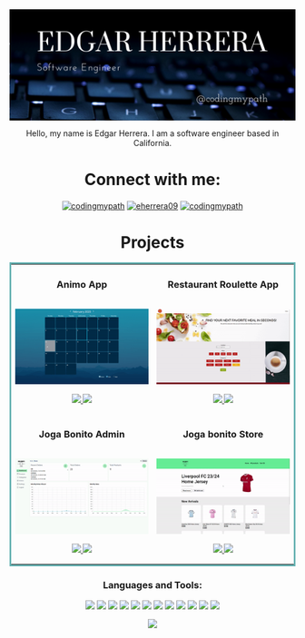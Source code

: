 <!-- - 👋 Hi, I’m Edgar Herrera
- 👀 I’m interested in coding
- 🌱 I’m currently learning JavaScript
- 💞️ I’m looking to collaborate on many projects
- 📫 How to reach me at codingmypath@gmail.com
 -->
<!---
codingmypath/codingmypath is a ✨ special ✨ repository because its `README.md` (this file) appears on your GitHub profile.
You can click the Preview link to take a look at your changes.
--->
<img align="center" src="https://github.com/codingmypath/README-Assets/blob/main/Edgar_banner1.png" alt="Edgar Herrera - Software Engineer Header"/>



<p align="center">Hello, my name is Edgar Herrera. I am a software engineer based in California.</p>

<h1 align="center">Connect with me:</h1>


<p align="center">
<a href="https://twitter.com/codingmypath" target="blank"><img align="center" src="https://raw.githubusercontent.com/rahuldkjain/github-profile-readme-generator/master/src/images/icons/Social/twitter.svg" alt="codingmypath" height="30" width="40" /></a>
<a href="https://linkedin.com/in/eherrera09" target="blank"><img align="center" src="https://raw.githubusercontent.com/rahuldkjain/github-profile-readme-generator/master/src/images/icons/Social/linked-in-alt.svg" alt="eherrera09" height="30" width="40" /></a>
<a href="https://instagram.com/codingmypath" target="blank"><img align="center" src="https://raw.githubusercontent.com/rahuldkjain/github-profile-readme-generator/master/src/images/icons/Social/instagram.svg" alt="codingmypath" height="30" width="40" /></a>
</p>

<h1 align="center">Projects</h1>


<table align="center" bordercolor="#66b2b2">
  
  <tr>
    <td width="50%" valign="top">
      <h3 align="center">Animo App</h3>
        <br />
        <a target="_blank" href="https://github.com/codingmypath/mvc-animo.git">
            <img src="https://github.com/codingmypath/README-Assets/blob/main/animo-gif.gif" width="100%" alt="Animo website gif"/>
        </a>
        <br />
        <p align="center">
          
  <a href="https://github.com/codingmypath/mvc-animo.git" target="_blank">
    <img src="https://img.shields.io/static/v1?label=|&message=REPO&color=221dbd&style=plastic&logo=github&logo-color=white"/>
  </a>  
  <a href="https://animo-app.onrender.com/" target="_blank">
    <img src="https://img.shields.io/static/v1?label=|&message=WEBSITE&color=221dbd&style=plastic&logo=wordpress&logo-color=white"/>
  </a>
      </p>
        <p><strong></strong></p>
    </td>
   
   <td width="50%" valign="top">
      <h3 align="center">Restaurant Roulette App</h3>
        <br />
      <a target="_blank" href="https://restaurantroulette-rt.netlify.app">
            <img src="https://github.com/codingmypath/README-Assets/blob/main/restaurant-roulette2.gif" width="100%"  alt=""/>
        </a>
        <br />
        <p align="center">
  <!-- GitHub Logo button link -->     
  <a href="https://github.com/codingmypath/restaurant_roulette_react_tw" target="_blank">
    <img src="https://img.shields.io/static/v1?label=|&message=REPO&color=221dbd&style=plastic&logo=github&logo-color=white"/>
  </a>
  <a href="https://restaurantroulette-rt.netlify.app" target="_blank">
    <img src="https://img.shields.io/static/v1?label=|&message=WEBSITE&color=221dbd&style=plastic&logo=wordpress&logo-color=white"/>
  </a>
      </p>
        <p><strong></strong></p>
    </td> 
  </tr>
  
 
  <tr>
    <td width="50%" valign="top">
      <h3 align="center">Joga Bonito Admin</h3>
      <br />
        <a target="_blank" href="https://jogabonitoadmin.netlify.app">
          <img src="https://github.com/codingmypath/README-Assets/blob/main/jb_admin_gif.gif" width="100%" alt=""/>
        </a>
      <br />
    <p align="center">
  <a href="https://github.com/codingmypath/joga_bonito_admin.git" target="_blank">
    <img src="https://img.shields.io/static/v1?label=|&message=REPO&color=221dbd&style=plastic&logo=github&logo-color=white"/>
  </a>
  <a href="https://jogabonitoadmin.netlify.app" target="_blank">
    <img src="https://img.shields.io/static/v1?label=|&message=WEBSITE&color=221dbd&style=plastic&logo=wordpress&logo-color=white"/>
  </a>
      </p>
        <p><strong></strong> </p>
    </td>
    <td width="50%" valign="top">
      <h3 align="center">Joga bonito Store</h3>
        <br />
        <a target="_blank" href="https://github.com/codingmypath/joga_bonito_store.git">
          <img src="https://github.com/codingmypath/README-Assets/blob/main/jogab-store-gif.gif" width="100%" alt=""/>
        </a>
        <br />
        <p align="center">       
  <a href="https://github.com/codingmypath/joga_bonito_store.git" target="_blank">
    <img src="https://img.shields.io/static/v1?label=|&message=REPO&color=221dbd&style=plastic&logo=github&logo-color=white"/>
  </a>
  <a href="https://jogabonitostore.netlify.app" target="_blank">
    <img src="https://img.shields.io/static/v1?label=|&message=WEBSITE&color=221dbd&style=plastic&logo=wordpress&logo-color=white"/>
  </a>
      </p>
        <p><strong></strong></p>
    </td>
  </tr> 
</table>

<!---
<h3 align="center">Languages and Tools:</h3>

<p align="center">
<img src="https://img.shields.io/static/v1?label=|&message=HTML5&color=221dbd&style=plastic&logo=html5"/>
<img src="https://img.shields.io/static/v1?label=|&message=CSS3&color=221dbd&style=plastic&logo=css3"/>
<img src="https://img.shields.io/static/v1?label=|&message=JAVASCRIPT&color=221dbd&style=plastic&logo=javascript"/>
<img src="https://img.shields.io/static/v1?label=|&message=C&color=221dbd&style=plastic&logo=c"/>
<img src="https://img.shields.io/static/v1?label=|&message=C%2B%2B&color=221dbd&style=plastic&logo=c%2B%2B&"/>
<img src="https://img.shields.io/static/v1?label=|&message=GIT&color=221dbd&style=plastic&logo=git"/>
</p> -->

<!---
<h3 align="center">Languages and Tools:</h3>
<p align="center"> <a href="https://www.cprogramming.com/" target="_blank" rel="noreferrer"> <img src="https://raw.githubusercontent.com/devicons/devicon/master/icons/c/c-original.svg" alt="c" width="40" height="40"/> </a> <a href="https://www.w3schools.com/cpp/" target="_blank" rel="noreferrer"> <img src="https://raw.githubusercontent.com/devicons/devicon/master/icons/cplusplus/cplusplus-original.svg" alt="cplusplus" width="40" height="40"/> </a> <a href="https://www.w3schools.com/css/" target="_blank" rel="noreferrer"> <img src="https://raw.githubusercontent.com/devicons/devicon/master/icons/css3/css3-original-wordmark.svg" alt="css3" width="40" height="40"/> </a> <a href="https://expressjs.com" target="_blank" rel="noreferrer"> <img src="https://raw.githubusercontent.com/devicons/devicon/master/icons/express/express-original-wordmark.svg" alt="express" width="40" height="40"/> </a> <a href="https://heroku.com" target="_blank" rel="noreferrer"> <img src="https://www.vectorlogo.zone/logos/heroku/heroku-icon.svg" alt="heroku" width="40" height="40"/> </a> <a href="https://www.w3.org/html/" target="_blank" rel="noreferrer"> <img src="https://raw.githubusercontent.com/devicons/devicon/master/icons/html5/html5-original-wordmark.svg" alt="html5" width="40" height="40"/> </a> <a href="https://www.java.com" target="_blank" rel="noreferrer"> <img src="https://raw.githubusercontent.com/devicons/devicon/master/icons/java/java-original.svg" alt="java" width="40" height="40"/> </a> <a href="https://developer.mozilla.org/en-US/docs/Web/JavaScript" target="_blank" rel="noreferrer"> <img src="https://raw.githubusercontent.com/devicons/devicon/master/icons/javascript/javascript-original.svg" alt="javascript" width="40" height="40"/> </a> <a href="https://www.mathworks.com/" target="_blank" rel="noreferrer"> <img src="https://upload.wikimedia.org/wikipedia/commons/2/21/Matlab_Logo.png" alt="matlab" width="40" height="40"/> </a> <a href="https://www.mongodb.com/" target="_blank" rel="noreferrer"> <img src="https://raw.githubusercontent.com/devicons/devicon/master/icons/mongodb/mongodb-original-wordmark.svg" alt="mongodb" width="40" height="40"/> </a> <a href="https://www.mysql.com/" target="_blank" rel="noreferrer"> <img src="https://raw.githubusercontent.com/devicons/devicon/master/icons/mysql/mysql-original-wordmark.svg" alt="mysql" width="40" height="40"/> </a> <a href="https://nextjs.org/" target="_blank" rel="noreferrer"> <img src="https://cdn.worldvectorlogo.com/logos/nextjs-2.svg" alt="nextjs" width="40" height="40"/> </a> <a href="https://nodejs.org" target="_blank" rel="noreferrer"> <img src="https://raw.githubusercontent.com/devicons/devicon/master/icons/nodejs/nodejs-original-wordmark.svg" alt="nodejs" width="40" height="40"/> </a> <a href="https://postman.com" target="_blank" rel="noreferrer"> <img src="https://www.vectorlogo.zone/logos/getpostman/getpostman-icon.svg" alt="postman" width="40" height="40"/> </a> <a href="https://reactjs.org/" target="_blank" rel="noreferrer"> <img src="https://raw.githubusercontent.com/devicons/devicon/master/icons/react/react-original-wordmark.svg" alt="react" width="40" height="40"/> </a> <a href="https://tailwindcss.com/" target="_blank" rel="noreferrer"> <img src="https://www.vectorlogo.zone/logos/tailwindcss/tailwindcss-icon.svg" alt="tailwind" width="40" height="40"/> </a> </p>-->

<h3 align="center">Languages and Tools:</h3>
<p align="center">
 <a href="https://www.cprogramming.com/" target="_blank" rel="noreferrer"><img src="https://img.shields.io/badge/c-%2300599C.svg?style=for-the-badge&logo=c&logoColor=white" /></a>  <a href="https://www.cprogramming.com/" target="_blank" rel="noreferrer"><img src="https://img.shields.io/badge/c++-%2300599C.svg?style=for-the-badge&logo=c%2B%2B&logoColor=white" /></a> <a href="https://www.cprogramming.com/" target="_blank" rel="noreferrer"><img src="https://img.shields.io/badge/javascript-%23323330.svg?style=for-the-badge&logo=javascript&logoColor=%23F7DF1E" /></a> <a href="https://www.cprogramming.com/" target="_blank" rel="noreferrer"><img src="https://img.shields.io/badge/css3-%231572B6.svg?style=for-the-badge&logo=css3&logoColor=white" /></a> <a href="https://www.cprogramming.com/" target="_blank" rel="noreferrer"><img src="https://img.shields.io/badge/html5-%23E34F26.svg?style=for-the-badge&logo=html5&logoColor=white" /></a> <a href="https://www.cprogramming.com/" target="_blank" rel="noreferrer"><img src="https://img.shields.io/badge/MongoDB-%234ea94b.svg?style=for-the-badge&logo=mongodb&logoColor=white" /></a>  <a href="https://www.cprogramming.com/" target="_blank" rel="noreferrer"><img src="https://img.shields.io/badge/mysql-%2300f.svg?style=for-the-badge&logo=mysql&logoColor=white" /></a> <a href="https://www.cprogramming.com/" target="_blank" rel="noreferrer"><img src="https://img.shields.io/badge/express.js-%23404d59.svg?style=for-the-badge&logo=express&logoColor=%2361DAFB" /></a>  <a href="https://www.cprogramming.com/" target="_blank" rel="noreferrer"><img src="https://img.shields.io/badge/node.js-6DA55F?style=for-the-badge&logo=node.js&logoColor=white" /></a> <a href="https://www.cprogramming.com/" target="_blank" rel="noreferrer"><img src="https://img.shields.io/badge/Next-black?style=for-the-badge&logo=next.js&logoColor=white" /></a> <a href="https://www.cprogramming.com/" target="_blank" rel="noreferrer"><img src="https://img.shields.io/badge/react-%2320232a.svg?style=for-the-badge&logo=react&logoColor=%2361DAFB" /></a> <a href="https://www.cprogramming.com/" target="_blank" rel="noreferrer"><img src="https://img.shields.io/badge/tailwindcss-%2338B2AC.svg?style=for-the-badge&logo=tailwind-css&logoColor=white" /></a> 
</p>
<!-- <p align="center"> <a href="https://www.cprogramming.com/" target="_blank" rel="noreferrer"> <img src="https://raw.githubusercontent.com/devicons/devicon/master/icons/c/c-original.svg" alt="c" width="40" height="40"/> </a> <a href="https://www.w3schools.com/cpp/" target="_blank" rel="noreferrer"> <img src="https://raw.githubusercontent.com/devicons/devicon/master/icons/cplusplus/cplusplus-original.svg" alt="cplusplus" width="40" height="40"/> </a> <a href="https://www.w3schools.com/css/" target="_blank" rel="noreferrer"> <img src="https://raw.githubusercontent.com/devicons/devicon/master/icons/css3/css3-original-wordmark.svg" alt="css3" width="40" height="40"/> </a> <a href="https://git-scm.com/" target="_blank" rel="noreferrer"> <img src="https://www.vectorlogo.zone/logos/git-scm/git-scm-icon.svg" alt="git" width="40" height="40"/> </a> <a href="https://www.w3.org/html/" target="_blank" rel="noreferrer"> <img src="https://raw.githubusercontent.com/devicons/devicon/master/icons/html5/html5-original-wordmark.svg" alt="html5" width="40" height="40"/> </a> <a href="https://developer.mozilla.org/en-US/docs/Web/JavaScript" target="_blank" rel="noreferrer"> <img src="https://raw.githubusercontent.com/devicons/devicon/master/icons/javascript/javascript-original.svg" alt="javascript" width="40" height="40"/> </a> </p> -->

<div align="center">
<img src="http://github-readme-streak-stats.herokuapp.com?user=codingmypath&theme=solarized-dark&date_format=M%20j%5B%2C%20Y%5D&dates=C8D7DD&border=230B98&ring=5D29E0&currStreakNum=193BDD&currStreakLabel=159FE0&background=080732">
<div>
